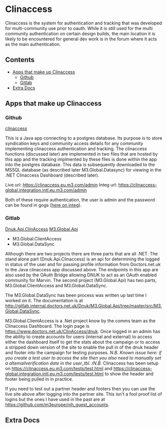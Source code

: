 # Clinaccess <!-- omit in toc --> 

Clinaccess is the system for authentication and tracking that was developed for multi-community use prior to oauth. While it is still used for the multi community authentication on certain design builds, the main location it is likely to be encountered for general dev work is in the forum where it acts as the main authentication.

## Contents <!-- omit in toc --> 
- [Apps that make up Clinaccess](#apps-that-make-up-clinaccess)
  - [Github](#github)
  - [Gitlab](#gitlab)
- [Extra Docs](#extra-docs)

## Apps that make up Clinaccess

### Github

[clinaccess](https://github.com/m3europe/clinaccess)

This is a Java app connecting to a postgres database. Its purpose is to store syndication keys and community access details for any community implementing clinaccess authentication and tracking. The clinaccess functions (discussed later) are implemented in two files that are hosted by this app and the tracking implmented by these files is done within the app into the postgres database. This data is subsequently downloaded to the MSSQL database (as described later M3.Global.Datasync) for viewing in the .NET Clinaccess Dashboard (described later).

Live url: https://clinaccess.eu.m3.com/admin
Integ url: https://clinaccess-global.integration.intl.eu.m3.com/admin

Both of these require authentication, the user is admin and the password can be found in gogs ([here on integ](https://gogs.intl.eu.m3.com/integration/clinaccess-global/src/master/tomcat-users.xml)).

### Gitlab

[Dnuk.Api.ClinAccess](http://gitlab.internal.doctors.net.uk/Dnuk/Dnuk.API.ClinAccess)
[M3.Global.Api](http://gitlab.internal.doctors.net.uk/Dnuk/M3.Global.Api)
  - M3.Global.ClientAccess
  - M3.Global.DataSync

Although there are two projects there are three parts that are all .NET. The stand alone part (Dnuk.Api.Clinaccess) is an api for determining the logged in status of the user and for passing profile information from Doctors.net.uk to the Java clinaccess app discussed above. The endpoints in this app are also used by the OAuth Bridge allowing DNUK to act as an OAuth enabled community for Marvin. The second project (M3.Global.Api) has two parts, M3.Global.ClientAccess and M3.Global.DataSync. 

The M3.Global.DataSync has been process was written up last time I worked on it. The documentation is at http://gitlab.internal.doctors.net.uk/Dnuk/M3.Global.Api/tree/master/src/M3.Global.DataSync.

M3.Global.ClientAccess is a .Net project know by the comms team as the Clinaccess Dashboard. The login page is https://www.doctors.net.uk/ClinAccess/dnuk. Once logged in an admin has the ability to create accounts for users (internal and external) to access either the dashboard itself to get the stats about the campaign or to access a stripped down version of the site to enable the pull in of the dnuk header and footer into the campaign for testing purposes. *N.B. Known issue here: if you create a test user to access the site then you also need to manually set a altemailverification date in the user_tbl. /N.B.* Clinaccess has been setup on https://clinaccess.eu.m3.com/tests/test.html and https://clinaccess-global.integration.intl.eu.m3.com/tests/test.html to show the header and footer being pulled in in practice. 

If you need to test out a partner header and footers then you can use the live site above after logging into the partner site. This isn't a fool proof list of logins but the ones I have used in the past are at https://github.com/m3europe/nih_guest_accounts.

## Extra Docs
